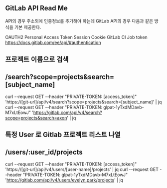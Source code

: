 ## GitLab API Read Me

API의 경우 주소외에 인증정보를 추가해야 하는데 GitLab API의 경우 다음과 같은 방식을 기본 제공한다.

OAUTH2
Personal Access Token
Session Cookie
GitLab CI Job token
https://docs.gitlab.com/ee/api/#authentication



## 프로젝트 이름으로 검색
## /search?scope=projects&search=[subject_name]
curl --request GET --header "PRIVATE-TOKEN: [access_token]" 'https://[git-url]/api/v4/search?scope=projects&search=[subject_name]' | jq
curl --request GET --header "PRIVATE-TOKEN: glpat-1yTxdMDavb-M7xLtEowJ" 'https://gitlab.com/api/v4/search?scope=projects&search=axon' | jq


## 특정 User 로 Gitlab 프로젝트 리스트 나열
## /users/:user_id/projects
curl --request GET --header "PRIVATE-TOKEN: [access_token]" 'https://[git-url]/api/v4/users/[user-name]/projects' | jq
curl --request GET --header "PRIVATE-TOKEN: glpat-1yTxdMDavb-M7xLtEowJ" 'https://gitlab.com/api/v4/users/evelyn.park/projects' | jq

